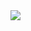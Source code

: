 <a href="https://portal.azure.com/#create/Microsoft.Template/uri/https%3A%2F%2Fraw.githubusercontent.com%2FVSChina%2Fiot-hub-e2e-diagnostic%2Fprepare_iot_func_ai%2Fazuredeploy.json" target="_blank">
    <img src="http://azuredeploy.net/deploybutton.png"/>
</a>
